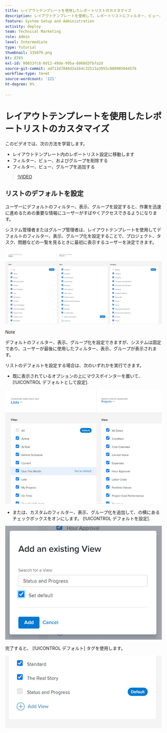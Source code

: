 ```yaml
---
title: レイアウトテンプレートを使用したレポートリストのカスタマイズ
description: レイアウトテンプレートを使用して、レポートリストにフィルター、ビュー、およびグループを追加および削除する方法について説明します。
feature: System Setup and Administration
activity: deploy
team: Technical Marketing
role: Admin
level: Intermediate
type: Tutorial
thumbnail: 335079.png
kt: 8765
exl-id: 00653fc8-0d12-49de-995a-6068d3fb7a2d
source-git-commit: adf12d7846d2a1b4c32513a3955c080905044576
workflow-type: tm+mt
source-wordcount: '221'
ht-degree: 0%

---
```


# レイアウトテンプレートを使用したレポートリストのカスタマイズ

このビデオでは、次の方法を学習します。

* レイアウトテンプレート内のレポートリスト設定に移動します
* フィルター、ビュー、およびグループを削除する
* フィルター、ビュー、グループを追加する

>[!VIDEO](https://video.tv.adobe.com/v/335079/?quality=12)

## リストのデフォルトを設定

ユーザーにデフォルトのフィルター、表示、グループを設定すると、作業を迅速に進めるための重要な情報にユーザーがすばやくアクセスできるようになります。

システム管理者またはグループ管理者は、レイアウトテンプレートを使用してデフォルトのフィルター、表示、グループ化を設定することで、プロジェクト、タスク、問題などの一覧を見るときに最初に表示するユーザーを決定できます。

![レイアウトテンプレート [!UICONTROL リスト] window](assets/admin-fund-layout-template-default-lists-1-1.JPG)

>[!NOTE]
>
>デフォルトのフィルター、表示、グループ化を設定できますが、システムは固定であり、ユーザーが最後に使用したフィルター、表示、グループが表示されます。


リストのデフォルトを設定する場合は、次のいずれかを実行できます。

* 既に表示されているオプションの上にマウスポインターを置いて、 [!UICONTROL デフォルトとして設定].

![レイアウトテンプレート [!UICONTROL リスト] ～との窓 [!UICONTROL デフォルトとして設定] 表示](assets/admin-fund-layout-template-default-lists-1-2.JPG)

* または、カスタムのフィルター、表示、グループ化を追加して、の横にあるチェックボックスをオンにします。 [!UICONTROL デフォルトを設定].

![[!UICONTROL 既存のビューを追加] window](assets/admin-fund-layout-template-default-lists-1-3.JPG)

完了すると、 [!UICONTROL デフォルト] タグを使用します。

![[!UICONTROL デフォルト] タグをリストオプションの横に表示](assets/admin-fund-layout-template-default-lists-1-4.JPG)
